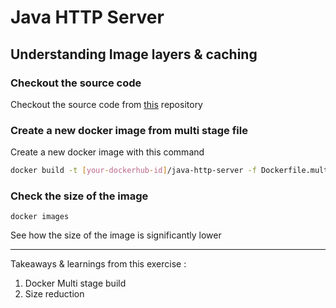 # Java HTTP Server
## Understanding Image layers & caching


### Checkout the source code

Checkout the source code from [this](https://github.com/sridhar09/docker-java-http) repository

### Create a new docker image from multi stage file

Create a new docker image with this command 

```bash
docker build -t [your-dockerhub-id]/java-http-server -f Dockerfile.multi .
```

### Check the size of the image

```
docker images
```

See how the size of the image is significantly lower

---

Takeaways & learnings from this exercise :

1. Docker Multi stage build
2. Size reduction